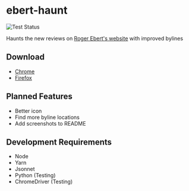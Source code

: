 # ebert-haunt

![Test Status](https://github.com/ryanmanny/ebert-haunt/actions/workflows/test.yaml/badge.svg)

Haunts the new reviews on [Roger Ebert's website](https://www.rogerebert.com) with improved bylines

## Download

- [Chrome](https://chrome.google.com/webstore/detail/ebert-haunt/ippdcobhchkjhhlnllifcpedhfbodpbf)
- [Firefox](https://addons.mozilla.org/en-US/firefox/addon/ebert-haunt/)

## Planned Features

- Better icon
- Find more byline locations
- Add screenshots to README

## Development Requirements

- Node
- Yarn
- Jsonnet
- Python (Testing)
- ChromeDriver (Testing)
